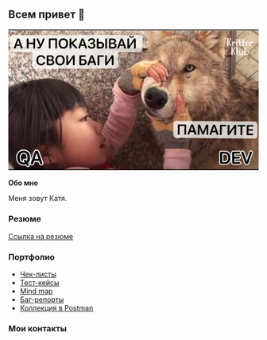 ## Всем привет :monkey:

<p align="center">
  <img src="https://github.com/katya1599/Katya_Silvestrova/blob/main/1691049141455.jpeg">
</p>

**Обо мне**

Меня зовут Катя.

### Резюме

[Ссылка на резюме]()

### Портфолио

- [Чек-листы](https://docs.google.com/spreadsheets/d/1yQvQ2UI44LdCom9oVIpdlLhXkm9DGMzE_zLx3TyWbHQ/edit?hl=ru&gid=0#gid=0)
- [Тест-кейсы](https://docs.google.com/spreadsheets/d/1fsOshxHgqD-Ph3rWHNHsIrlD-hwFKLROgbkicFCamC8/edit?gid=1839822873#gid=1839822873)
- [Mind map](https://mm.tt/app/map/3358827207?t=Oi3lciCphv)
- [Баг-репорты]()
- [Коллекция в Postman]()
  
### Мои контакты
  
